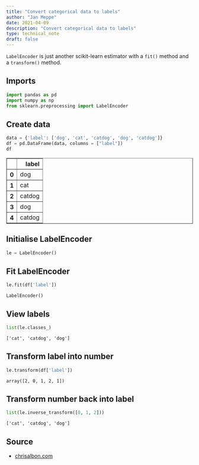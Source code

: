 ```yaml
---
title: "Convert categorical data to labels"
author: "Jan Meppe"
date: 2021-04-09
description: "Convert categorical data to labels"
type: technical_note
draft: false
---
```

`LabelEncoder` is just another scikit-learn estimator with a `fit()` method and a `transform()` method.

## Imports


```python
import pandas as pd
import numpy as np
from sklearn.preprocessing import LabelEncoder
```

## Create  data


```python
data = {'label': ['dog', 'cat', 'catdog', 'dog', 'catdog']}
df = pd.DataFrame(data, columns = ["label"])
df
```




<div>
<style scoped>
    .dataframe tbody tr th:only-of-type {
        vertical-align: middle;
    }

    .dataframe tbody tr th {
        vertical-align: top;
    }

    .dataframe thead th {
        text-align: right;
    }
</style>
<table border="1" class="dataframe">
  <thead>
    <tr style="text-align: right;">
      <th></th>
      <th>label</th>
    </tr>
  </thead>
  <tbody>
    <tr>
      <th>0</th>
      <td>dog</td>
    </tr>
    <tr>
      <th>1</th>
      <td>cat</td>
    </tr>
    <tr>
      <th>2</th>
      <td>catdog</td>
    </tr>
    <tr>
      <th>3</th>
      <td>dog</td>
    </tr>
    <tr>
      <th>4</th>
      <td>catdog</td>
    </tr>
  </tbody>
</table>
</div>



## Initialise LabelEncoder


```python
le = LabelEncoder()
```

## Fit LabelEncoder


```python
le.fit(df['label'])
```




    LabelEncoder()



## View labels


```python
list(le.classes_)
```




    ['cat', 'catdog', 'dog']



## Transform label into number


```python
le.transform(df['label'])
```




    array([2, 0, 1, 2, 1])



## Transform number back into label


```python
list(le.inverse_transform([0, 1, 2]))
```




    ['cat', 'catdog', 'dog']



## Source

* [chrisalbon.com](https://chrisalbon.com/machine_learning/preprocessing_structured_data/convert_pandas_categorical_column_into_integers_for_scikit-learn/)
